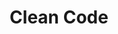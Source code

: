 ---
title: "Clean Code"
linkTitle: "Clean Code"
type: "docs"
weight: 1
description: >
  Here's where your user finds out if your project is for them.
---